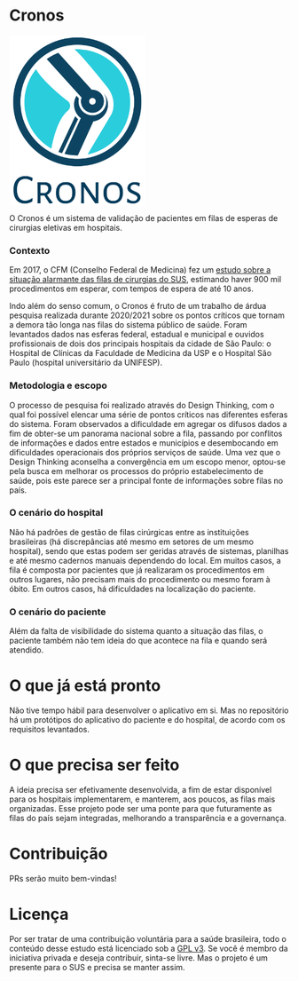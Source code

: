 # Cronos

<img src="https://github.com/FelipeNFL/Cronos/blob/main/Logo/website_logo_transparent_background.png" width="245" height="307" align="center" />

O Cronos é um sistema de validação de pacientes em filas de esperas de cirurgias eletivas em hospitais.

### Contexto

Em 2017, o CFM (Conselho Federal de Medicina) fez um [estudo sobre a situação alarmante das filas de cirurgias do SUS](https://portal.cfm.org.br/artigos/o-sistema-unico-de-saude-e-as-filas-de-espera-para-cirurgias-eletivas/), estimando haver 900 mil procedimentos em esperar, com tempos de espera de até 10 anos.

Indo além do senso comum, o Cronos é fruto de um trabalho de árdua pesquisa realizada durante 2020/2021 sobre os pontos críticos que tornam a demora tão longa nas filas do sistema público de saúde. Foram levantados dados nas esferas federal, estadual e municipal e ouvidos profissionais de dois dos principais hospitais da cidade de São Paulo: o Hospital de Clínicas da Faculdade de Medicina da USP e o Hospital São Paulo (hospital universitário da UNIFESP).

### Metodologia e escopo

O processo de pesquisa foi realizado através do Design Thinking, com o qual foi possível elencar uma série de pontos críticos nas diferentes esferas do sistema. Foram observados a dificuldade em agregar os difusos dados a fim de obter-se um panorama nacional sobre a fila, passando por conflitos de informações e dados entre estados e municípios e desembocando em dificuldades operacionais dos próprios serviços de saúde. Uma vez que o Design Thinking aconselha a convergência em um escopo menor, optou-se pela busca em melhorar os processos do próprio estabelecimento de saúde, pois este parece ser a principal fonte de informações sobre filas no país.

### O cenário do hospital

Não há padrões de gestão de filas cirúrgicas entre as instituições brasileiras (há discrepâncias até mesmo em setores de um mesmo hospital), sendo que estas podem ser geridas através de sistemas, planilhas e até mesmo cadernos manuais dependendo do local. Em muitos casos, a fila é composta por pacientes que já realizaram os procedimentos em outros lugares, não precisam mais do procedimento ou mesmo foram à óbito. Em outros casos, há dificuldades na localização do paciente.

### O cenário do paciente

Além da falta de visibilidade do sistema quanto a situação das filas, o paciente também não tem ideia do que acontece na fila e quando será atendido.

# O que já está pronto

Não tive tempo hábil para desenvolver o aplicativo em si. Mas no repositório há um protótipos do aplicativo do paciente e do hospital, de acordo com os requisitos levantados.

# O que precisa ser feito

A ideia precisa ser efetivamente desenvolvida, a fim de estar disponível para os hospitais implementarem, e manterem, aos poucos, as filas mais organizadas. Esse projeto pode ser uma ponte para que futuramente as filas do país sejam integradas, melhorando a transparência e a governança.

# Contribuição

PRs serão muito bem-vindas!

# Licença

Por ser tratar de uma contribuição voluntária para a saúde brasileira, todo o conteúdo desse estudo está licenciado sob a [GPL v3](https://www.gnu.org/licenses/quick-guide-gplv3.pt-br.html). Se você é membro da iniciativa privada e deseja contribuir, sinta-se livre. Mas o projeto é um presente para o SUS e precisa se manter assim.
